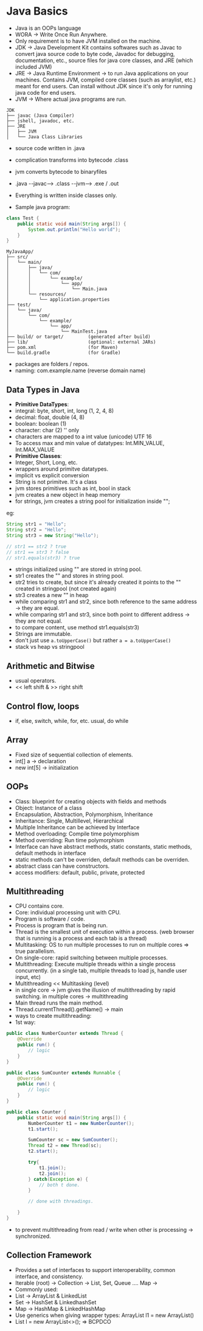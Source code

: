 # Java Basics

- Java is an OOPs language
- WORA -> Write Once Run Anywhere.
- Only requirement is to have JVM installed on the machine.
- JDK -> Java Development Kit contains softwares such as Javac to convert java source code to byte code, Javadoc for debugging, documentation, etc., source files for java core classes, and JRE (which included JVM)
- JRE -> Java Runtime Environment -> to run Java applications on your machines. Contains JVM, compiled core classes (such as arraylist, etc.) meant for end users. Can install without JDK since it's only for running java code for end users.
- JVM -> Where actual java programs are run.

```
JDK
├── javac (Java Compiler)
├── jshell, javadoc, etc.
├── JRE
│   ├── JVM
│   └── Java Class Libraries
```

- source code written in .java
- complication transforms into bytecode .class
- jvm converts bytecode to binaryfiles
- .java --javac--> .class --jvm--> .exe / .out

- Everything is written inside classes only.
- Sample java program:

```java
class Test {
    public static void main(String args[]) {
        System.out.println("Hello world");
    }
}
```

```
MyJavaApp/
├── src/
│   └── main/
│       ├── java/
│       │   └── com/
│       │       └── example/
│       │           └── app/
│       │               └── Main.java
│       └── resources/
│           └── application.properties
├── test/
│   └── java/
│       └── com/
│           └── example/
│               └── app/
│                   └── MainTest.java
├── build/ or target/         (generated after build)
├── lib/                      (optional: external JARs)
├── pom.xml                   (for Maven)
└── build.gradle              (for Gradle)
```

- packages are folders / repos.
- naming: com.example.name (reverse domain name)

## Data Types in Java

- **Primitive DataTypes**:
- integral: byte, short, int, long (1, 2, 4, 8)
- decimal: float, double (4, 8)
- boolean: boolean (1)
- character: char (2) '' only
- characters are mapped to a int value (unicode) UTF 16
- To access max and min value of datatypes: Int.MIN_VALUE, Int.MAX_VALUE
- **Primitive Classes**:
- Integer, Short, Long, etc.
- wrappers around primitve datatypes.
- implicit vs explicit conversion
- String is not primitve. It's a class
- jvm stores primitives such as int, bool in stack
- jvm creates a new object in heap memory
- for strings, jvm creates a string pool for initialization inside "";

eg:

```java
String str1 = "Hello";
String str2 = "Hello";
String str3 = new String("Hello");

// str1 == str2 ? true
// str1 == str3 ? false
// str1.equals(str3) ? true
```

- strings initialized using "" are stored in string pool.
- str1 creates the "" and stores in string pool.
- str2 tries to create, but since it's already created it points to the "" created in stringpool (not created again)
- str3 creates a new "" in heap
- while comparing str1 and str2, since both reference to the same address -> they are equal.
- while comparing str1 and str3, since both point to different address -> they are not equal.
- to compare content, use method str1.equals(str3)
- Strings are immutable.
- don't just use `a.toUpperCase()` but rather `a = a.toUpperCase()`
- stack vs heap vs stringpool

## Arithmetic and Bitwise

- usual operators.
- << left shift & >> right shift

## Control flow, loops

- if, else, switch, while, for, etc. usual, do while

## Array

- Fixed size of sequential collection of elements.
- int[] a -> declaration
- new int[5] -> initialization

## OOPs

- Class: blueprint for creating objects with fields and methods
- Object: Instance of a class
- Encapsulation, Abstraction, Polymorphism, Inheritance
- Inheritance: Single, Multillevel, Hierarchical
- Multiple Inheritance can be achieved by Interface
- Method overloading: Compile time polymorphism
- Method overriding: Run time polymorphism
- Interface can have abstract methods, static constants, static methods, default methods in interface
- static methods can't be overriden, default methods can be overriden.
- abstract class can have constructors.
- access modifiers: default, public, private, protected

## Multithreading

- CPU contains core.
- Core: individual processing unit with CPU.
- Program is software / code.
- Process is program that is being run.
- Thread is the smallest unit of execution within a process. (web browser that is running is a process and each tab is a thread)
- Multitasking: OS to run multiple processes to run on multiple cores => true parallelism.
- On single-core: rapid switching between multiple processes.
- Multithreading: Execute multiple threads within a single process concurrently. (in a single tab, multiple threads to load js, handle user input, etc)
- Multithreading << Multitasking (level)
- in single core -> jvm gives the illusion of multithreading by rapid switching. in multiple cores -> multithreading
- Main thread runs the main method.
- Thread.currentThread().getName() -> main
- ways to create multithreading:
- 1st way:

```java
public class NumberCounter extends Thread {
    @Override
    public run() {
        // logic
    }
}

public class SumCounter extends Runnable {
    @Override
    public run() {
        // logic
    }
}

public class Counter {
    public static void main(String args[]) {
        NumberCounter t1 = new NumberCounter();
        t1.start();

        SumCounter sc = new SumCounter();
        Thread t2 = new Thread(sc);
        t2.start();

        try{
            t1.join();
            t2.join();
        } catch(Exception e) {
            // both t done.
        }

        // done with threadings.

    }
}
```

- to prevent multithreading from read / write when other is processing -> synchronized.

## Collection Framework

- Provides a set of interfaces to support interoperability, common interface, and consistency.
- Iterable (root) -> Collection -> List, Set, Queue .... Map ->
- Commonly used:
- List -> ArrayList & LinkedList
- Set -> HashSet & LinkedhashSet
- Map -> HashMap & LinkedHashMap
- Use generics when giving wrapper types: ArrayList<Integer> l1 = new ArrayList()
- List<Integer> l = new ArrayList<>(); => BCPDCO
